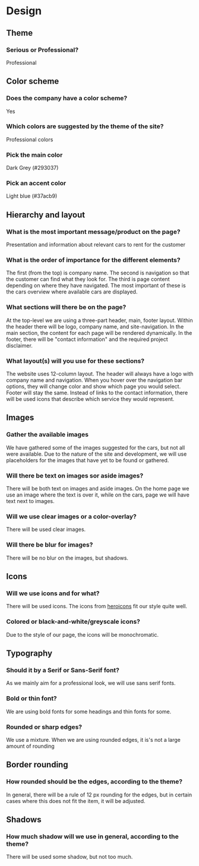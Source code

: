 # Design 

## Theme
### Serious or Professional?
Professional

## Color scheme
### Does the company have a color scheme?
Yes

### Which colors are suggested by the theme of the site?
Professional colors

### Pick the main color
Dark Grey (\#293037)

### Pick an accent color
Light blue (\#37acb9)

## Hierarchy and layout
### What is the most important message/product on the page?
Presentation and information about relevant cars to rent for the customer

### What is the order of importance for the different elements?
The first (from the top) is company name.
The second is navigation so that the customer can find what they look for.
The third is page content depending on where they have navigated.
The most important of these is the cars overview where available cars are displayed.

### What sections will there be on the page?
At the top-level we are using a three-part header, main, footer layout.
Within the header there will be logo, company name, and site-navigation.
In the main section, the content for each page will be rendered dynamically.
In the footer, there will be "contact information" and the required project disclaimer.

### What layout(s) will you use for these sections?
The website uses 12-column layout.
The header will always have a logo with company name and navigation.
When you hover over the navigation bar options, they will change color and show which page you would select.
Footer will stay the same. Instead of links to the contact information, 
there will be used icons that describe which service they would represent.

## Images
### Gather the available images
We have gathered some of the images suggested for the cars, 
but not all were available. 
Due to the nature of the site and development,
we will use placeholders for the images that have yet to be found or gathered.

### Will there be text on images sor aside images?
There will be both text on images and aside images.
On the home page we use an image where the text is over it,
while on the cars, page we will have text next to images.

### Will we use clear images or a color-overlay?
There will be used clear images.

### Will there be blur for images?
There will be no blur on the images, but shadows.

## Icons
### Will we use icons and for what?
There will be used icons.
The icons from [heroicons](https://heroicons.com/) fit our style quite well.

### Colored or black-and-white/greyscale icons?
Due to the style of our page, the icons will be monochromatic.

## Typography
### Should it by a Serif or Sans-Serif font?
As we mainly aim for a professional look, we will use sans serif fonts.

### Bold or thin font?
We are using bold fonts for some headings and thin fonts for some.

### Rounded or sharp edges?
We use a mixture.
When we are using rounded edges, it is's not a large amount of rounding

## Border rounding
### How rounded should be the edges, according to the theme?
In general, there will be a rule of 12 px rounding for the edges, 
but in certain cases where this does not fit the item, it will be adjusted.

## Shadows
### How much shadow will we use in general, according to the theme? 
There will be used some shadow, but not too much.

